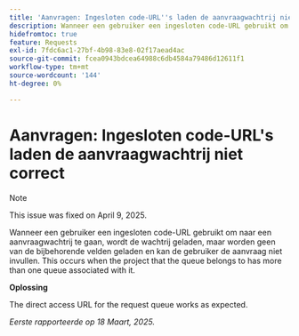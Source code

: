 ```yaml
---
title: 'Aanvragen: Ingesloten code-URL''s laden de aanvraagwachtrij niet correct'
description: Wanneer een gebruiker een ingesloten code-URL gebruikt om naar een aanvraagwachtrij te gaan, wordt de wachtrij geladen, maar worden geen van de bijbehorende velden geladen en kan de gebruiker de aanvraag niet invullen. Dit komt voor wanneer het project dat de rij tot behoort meer dan één rij verbonden aan het heeft
hidefromtoc: true
feature: Requests
exl-id: 7fdc6ac1-27bf-4b98-83e8-02f17aead4ac
source-git-commit: fcea0943bdcea64988c6db4584a79486d12611f1
workflow-type: tm+mt
source-wordcount: '144'
ht-degree: 0%

---
```


# Aanvragen: Ingesloten code-URL&#39;s laden de aanvraagwachtrij niet correct

>[!NOTE]
>
>This issue was fixed on April 9, 2025.

Wanneer een gebruiker een ingesloten code-URL gebruikt om naar een aanvraagwachtrij te gaan, wordt de wachtrij geladen, maar worden geen van de bijbehorende velden geladen en kan de gebruiker de aanvraag niet invullen. This occurs when the project that the queue belongs to has more than one queue associated with it.

**Oplossing**

The direct access URL for the request queue works as expected.

_Eerste rapporteerde op 18 Maart, 2025._

